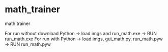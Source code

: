 # math_trainer
math trainer

For run without download Python -> load imgs and run_math.exe -> RUN run_math.exe
For run with Python -> load imgs, gui_math.py, run_math.pyw -> RUN run_math.pyw

